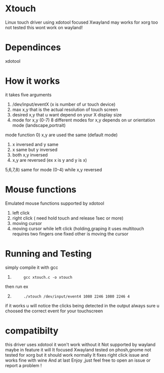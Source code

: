 # Xtouch
Linux touch driver using xdotool focused Xwayland may works for xorg
too not tested this wont work on wayland!

# Dependinces 
xdotool

# How it works
it takes five arguments 
1) /dev/input/eventX (x is number of ur touch device)
2) max x,y that is the actual resolution of touch screen
3) desired x,y that u want depend on your X display size
4) mode for x,y (0-7) 8 different modes for x,y depends on ur orientation mode (landscape,portrait)
   
mode           function
0) x,y are used the same (default mode)
1) x inversed and y same
2) x same but y inversed
3) both x,y inversed
4) x,y are reversed (ex x is y and y is x)

5,6,7,8) same for mode (0-4) while x,y reversed

# Mouse functions
Emulated mouse functions supported by xdotool
1) left click
2) right click ( need hold touch and release 1sec or more)
3) moving cursor 
4) moving cursor while left click (holding,graping it uses multitouch requires two fingers one fixed
   other is moving the cursor

# Running and Testing
simply compile it with gcc
 1)          gcc xtouch.c -o xtouch 
then run 
ex

 2)          ./xtouch /dev/input/event4 1080 2246 1080 2246 4
 if it works u will notice the clicks being detected in the output always sure u choosed the correct event
 for your touchscreen 

# compatibilty 
 this driver uses xdotool it won't work without it
 Not supported by wayland maybe in feature it will
 It focused Xwayland tested on phosh,gnome not tested for xorg but it should work normally
 It fixes right click issue and works fine with wine
 And at last Enjoy ,just feel free to open an issue or report a problem !






    


            
